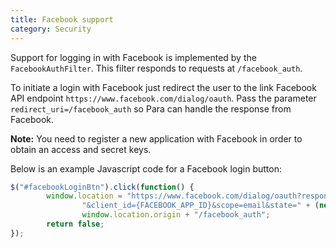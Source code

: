 ```yaml
---
title: Facebook support
category: Security
---
```


Support for logging in with Facebook is implemented by the `FacebookAuthFilter`. This filter responds to requests at
`/facebook_auth`.

To initiate a login with Facebook just redirect the user to the link Facebook API endpoint
`https://www.facebook.com/dialog/oauth`. Pass the parameter `redirect_uri=/facebook_auth` so Para
can handle the response from Facebook.

**Note:** You need to register a new application with Facebook in order to obtain an access and secret keys.

Below is an example Javascript code for a Facebook login button:

```js
$("#facebookLoginBtn").click(function() {
		window.location = "https://www.facebook.com/dialog/oauth?response_type=code" +
				"&client_id={FACEBOOK_APP_ID}&scope=email&state=" + (new Date().getTime()) + "&redirect_uri=" +
				window.location.origin + "/facebook_auth";
		return false;
});
```